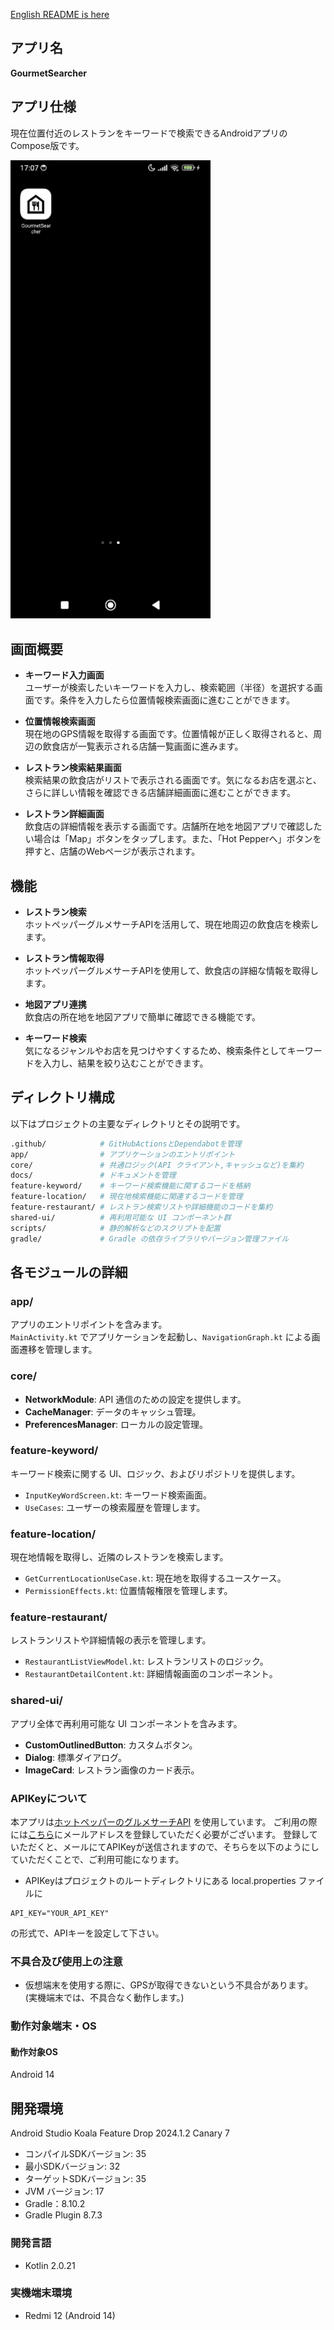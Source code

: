 [English README is here](README-en.md)
## アプリ名

**GourmetSearcher**

## アプリ仕様

現在位置付近のレストランをキーワードで検索できるAndroidアプリのCompose版です。

<img src="app.gif" width="320" alt="アプリのデモ動画">

## 画面概要

- **キーワード入力画面**  
  ユーザーが検索したいキーワードを入力し、検索範囲（半径）を選択する画面です。条件を入力したら位置情報検索画面に進むことができます。  

- **位置情報検索画面**  
  現在地のGPS情報を取得する画面です。位置情報が正しく取得されると、周辺の飲食店が一覧表示される店舗一覧画面に進みます。  

- **レストラン検索結果画面**  
  検索結果の飲食店がリストで表示される画面です。気になるお店を選ぶと、さらに詳しい情報を確認できる店舗詳細画面に進むことができます。  

- **レストラン詳細画面**  
  飲食店の詳細情報を表示する画面です。店舗所在地を地図アプリで確認したい場合は「Map」ボタンをタップします。また、「Hot Pepperへ」ボタンを押すと、店舗のWebページが表示されます。  

## 機能

- **レストラン検索**  
  ホットペッパーグルメサーチAPIを活用して、現在地周辺の飲食店を検索します。  
   
- **レストラン情報取得**  
  ホットペッパーグルメサーチAPIを使用して、飲食店の詳細な情報を取得します。  

- **地図アプリ連携**  
  飲食店の所在地を地図アプリで簡単に確認できる機能です。  

- **キーワード検索**  
  気になるジャンルやお店を見つけやすくするため、検索条件としてキーワードを入力し、結果を絞り込むことができます。  


## ディレクトリ構成

以下はプロジェクトの主要なディレクトリとその説明です。

```bash
.github/            # GitHubActionsとDependabotを管理
app/                # アプリケーションのエントリポイント
core/               # 共通ロジック(API クライアント,キャッシュなど)を集約
docs/               # ドキュメントを管理
feature-keyword/    # キーワード検索機能に関するコードを格納
feature-location/   # 現在地検索機能に関連するコードを管理
feature-restaurant/ # レストラン検索リストや詳細機能のコードを集約
shared-ui/          # 再利用可能な UI コンポーネント群
scripts/            # 静的解析などのスクリプトを配置
gradle/             # Gradle の依存ライブラリやバージョン管理ファイル 
```

## 各モジュールの詳細

### app/
アプリのエントリポイントを含みます。  
`MainActivity.kt` でアプリケーションを起動し、`NavigationGraph.kt` による画面遷移を管理します。

### core/
- **NetworkModule**: API 通信のための設定を提供します。
- **CacheManager**: データのキャッシュ管理。
- **PreferencesManager**: ローカルの設定管理。

### feature-keyword/
キーワード検索に関する UI、ロジック、およびリポジトリを提供します。

- `InputKeyWordScreen.kt`: キーワード検索画面。
- `UseCases`: ユーザーの検索履歴を管理します。

### feature-location/
現在地情報を取得し、近隣のレストランを検索します。

- `GetCurrentLocationUseCase.kt`: 現在地を取得するユースケース。
- `PermissionEffects.kt`: 位置情報権限を管理します。

### feature-restaurant/
レストランリストや詳細情報の表示を管理します。

- `RestaurantListViewModel.kt`: レストランリストのロジック。
- `RestaurantDetailContent.kt`: 詳細情報画面のコンポーネント。

### shared-ui/
アプリ全体で再利用可能な UI コンポーネントを含みます。

- **CustomOutlinedButton**: カスタムボタン。
- **Dialog**: 標準ダイアログ。
- **ImageCard**: レストラン画像のカード表示。

### APIKeyについて

本アプリは[ホットペッパーのグルメサーチAPI](https://webservice.recruit.co.jp/doc/hotpepper/reference.html)
を使用しています。
ご利用の際には[こちら](https://webservice.recruit.co.jp/register/)にメールアドレスを登録していただく必要がございます。
登録していただくと、メールにてAPIKeyが送信されますので、そちらを以下のようにしていただくことで、ご利用可能になります。

- APIKeyはプロジェクトのルートディレクトリにある local.properties ファイルに

```properties
API_KEY="YOUR_API_KEY"
```

の形式で、APIキーを設定して下さい。

### 不具合及び使用上の注意

- 仮想端末を使用する際に、GPSが取得できないという不具合があります。</br>
  (実機端末では、不具合なく動作します。)

### 動作対象端末・OS

#### 動作対象OS

Android 14

## 開発環境

Android Studio Koala Feature Drop 2024.1.2 Canary 7

- コンパイルSDKバージョン: 35
- 最小SDKバージョン: 32
- ターゲットSDKバージョン: 35
- JVM バージョン: 17
- Gradle：8.10.2
- Gradle Plugin 8.7.3

### 開発言語

- Kotlin 2.0.21

### 実機端末環境

- Redmi 12 (Android 14)
